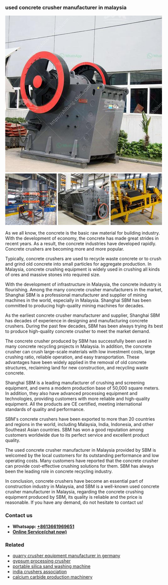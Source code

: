 <h3>used concrete crusher manufacturer in malaysia</h3><img src='1708323134.jpg' alt=''><p>As we all know, the concrete is the basic raw material for building industry. With the development of economy, the concrete has made great strides in recent years. As a result, the concrete industries have developed rapidly. Concrete crushers are becoming more and more popular.</p><p>Typically, concrete crushers are used to recycle waste concrete or to crush and grind old concrete into small particles for aggregate production. In Malaysia, concrete crushing equipment is widely used in crushing all kinds of ores and massive stones into required size.</p><p>With the development of infrastructure in Malaysia, the concrete industry is flourishing. Among the many concrete crusher manufacturers in the market, Shanghai SBM is a professional manufacturer and supplier of mining machines in the world, especially in Malaysia. Shanghai SBM has been committed to producing high-quality mining machines for decades.</p><p>As the earliest concrete crusher manufacturer and supplier, Shanghai SBM has decades of experience in designing and manufacturing concrete crushers. During the past few decades, SBM has been always trying its best to produce high-quality concrete crusher to meet the market demand.</p><p>The concrete crusher produced by SBM has successfully been used in many concrete recycling projects in Malaysia. In addition, the concrete crusher can crush large-scale materials with low investment costs, large crushing ratio, reliable operation, and easy transportation. These advantages have been widely applied in the removal of old concrete structures, reclaiming land for new construction, and recycling waste concrete.</p><p>Shanghai SBM is a leading manufacturer of crushing and screening equipment, and owns a modern production base of 50,000 square meters. In addition, they also have advanced processing equipment and technologies, providing customers with more reliable and high-quality equipment. All the products are CE certified, meeting international standards of quality and performance.</p><p>SBM's concrete crushers have been exported to more than 20 countries and regions in the world, including Malaysia, India, Indonesia, and other Southeast Asian countries. SBM has won a good reputation among customers worldwide due to its perfect service and excellent product quality.</p><p>The used concrete crusher manufacturer in Malaysia provided by SBM is welcomed by the local customers for its outstanding performance and low operating costs. Many customers have reported that the concrete crusher can provide cost-effective crushing solutions for them. SBM has always been the leading role in concrete recycling industry.</p><p>In conclusion, concrete crushers have become an essential part of construction industry in Malaysia, and SBM is a well-known used concrete crusher manufacturer in Malaysia, regarding the concrete crushing equipment produced by SBM, its quality is reliable and the price is reasonable. If you have any demand, do not hesitate to contact us!</p><h3>Contact us</h3><ul><li><strong>Whatsapp:&nbsp;<a href="https://wa.me/8613661969651">+8613661969651</a></strong></li><li><a href="https://swt.shibang-china.com/?git&amp;zhl&amp;used concrete crusher manufacturer in malaysia"><strong>Online Service(chat now)</strong></a></li></ul><h3>Related</h3><ul><li><a href='quarry crusher equipment manufacturer in germany.md'>quarry crusher equipment manufacturer in germany</a></li><li><a href='gypsum processing crusher.md'>gypsum processing crusher</a></li><li><a href='portable silica sand washing machine.md'>portable silica sand washing machine</a></li><li><a href='india crushers association.md'>india crushers association</a></li><li><a href='calcium carbide production machinery.md'>calcium carbide production machinery</a></li></ul>